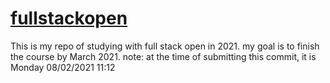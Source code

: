 # [fullstackopen](https://fullstackopen.com/en/about)


This is my repo of studying with full stack open in 2021. my goal is to finish the course by March 2021.
note: at the time of submitting this commit, it is Monday 08/02/2021 11:12
 
